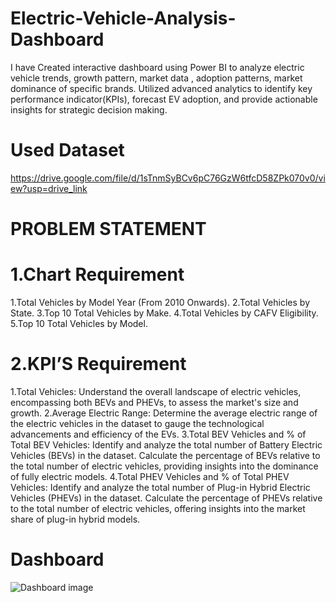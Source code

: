 # Electric-Vehicle-Analysis-Dashboard
I have Created interactive dashboard using Power BI to analyze   electric vehicle trends, growth pattern, market data ,  adoption patterns, market dominance of specific brands. Utilized advanced analytics to identify  key performance  indicator(KPIs), forecast EV adoption, and provide actionable  insights for strategic decision making.
# Used Dataset
https://drive.google.com/file/d/1sTnmSyBCv6pC76GzW6tfcD58ZPk070v0/view?usp=drive_link

# PROBLEM STATEMENT
# 1.Chart Requirement
1.Total Vehicles by Model Year (From 2010 Onwards).
2.Total Vehicles by State.
3.Top 10 Total Vehicles by Make.
4.Total Vehicles by CAFV Eligibility.
5.Top 10 Total Vehicles by Model.

# 2.KPI’S Requirement
1.Total Vehicles:
Understand the overall landscape of electric vehicles, encompassing both BEVs and PHEVs, to assess the market's size and growth.
2.Average Electric Range:
Determine the average electric range of the electric vehicles in the dataset to gauge the technological advancements and efficiency of the EVs.
3.Total BEV Vehicles and % of Total BEV Vehicles:
Identify and analyze the total number of Battery Electric Vehicles (BEVs) in the dataset.
Calculate the percentage of BEVs relative to the total number of electric vehicles, providing insights into the dominance of fully electric models.
4.Total PHEV Vehicles and % of Total PHEV Vehicles:
Identify and analyze the total number of Plug-in Hybrid Electric Vehicles (PHEVs) in the dataset.
Calculate the percentage of PHEVs relative to the total number of electric vehicles, offering insights into the market share of plug-in hybrid models.
# Dashboard 
![Dashboard image](https://github.com/user-attachments/assets/706179e1-0dd7-4c1d-85f5-ef7997255c6b)
